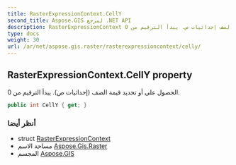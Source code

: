 ```yaml
---
title: RasterExpressionContext.CellY
second_title: Aspose.GIS لمرجع .NET API
description: RasterExpressionContext ملكية. الحصول على أو تحديد قيمة الصف إحداثيات ص. يبدأ الترقيم من 0.
type: docs
weight: 30
url: /ar/net/aspose.gis.raster/rasterexpressioncontext/celly/
---
```

## RasterExpressionContext.CellY property

الحصول على أو تحديد قيمة الصف (إحداثيات ص). يبدأ الترقيم من 0.

```csharp
public int CellY { get; }
```

### أنظر أيضا

* struct [RasterExpressionContext](../)
* مساحة الاسم [Aspose.Gis.Raster](../../rasterexpressioncontext/)
* المجسم [Aspose.GIS](../../../)


